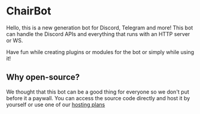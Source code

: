 # ChairBot

Hello, this is a new generation bot for Discord, Telegram and more!
This bot can handle the Discord APIs and everything that runs with an HTTP server or WS.

Have fun while creating plugins or modules for the bot or simply while using it!

## Why open-source?

We thought that this bot can be a good thing for everyone so we don't put before it a paywall. You can access the source code directly and host it by yourself or use one of our [hosting plans](https://example.com)

